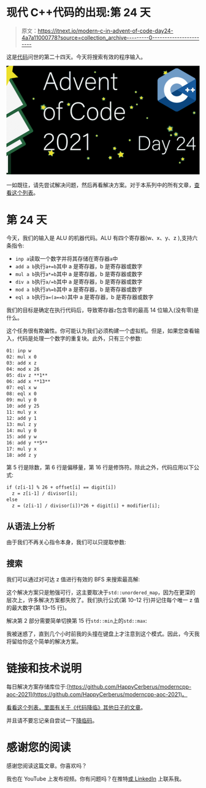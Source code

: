 # 现代 C++代码的出现:第 24 天

> 原文：<https://itnext.io/modern-c-in-advent-of-code-day24-4a7a11000778?source=collection_archive---------0----------------------->

这是[代码](https://adventofcode.com/2021)问世的第二十四天。今天将搜索有效的程序输入。

![](img/2501d2b01da625aa63f8bd307a41fd5a.png)

一如既往，请先尝试解决问题，然后再看解决方案。对于本系列中的所有文章，[查看这个列表](https://medium.com/@happy.cerberus/list/advent-of-code-2021-using-modern-c-c5814cb6666e)。

# 第 24 天

今天，我们的输入是 ALU 的机器代码。ALU 有四个寄存器(w、x、y、z ),支持六条指令:

*   `inp a`读取一个数字并将其存储在寄存器`a`中
*   `add a b`执行`a+=b`其中 a 是寄存器，b 是寄存器或数字
*   `mul a b`执行`a*=b`其中 a 是寄存器，b 是寄存器或数字
*   `div a b`执行`a/=b`其中 a 是寄存器，b 是寄存器或数字
*   `mod a b`执行`a%=b`其中 a 是寄存器，b 是寄存器或数字
*   `eql a b`执行`a=(a==b)`其中 a 是寄存器，b 是寄存器或数字

我们的目标是确定在执行代码后，导致寄存器`z`包含零的最高 14 位输入(没有零)是什么。

这个任务很有欺骗性。你可能认为我们必须构建一个虚拟机。但是，如果您查看输入，代码是处理一个数字的重复块。此外，只有三个参数:

```
01: inp w
02: mul x 0
03: add x z
04: mod x 26
05: div z **1**
06: add x **13**
07: eql x w
08: eql x 0
09: mul y 0
10: add y 25
11: mul y x
12: add y 1
13: mul z y
14: mul y 0
15: add y w
16: add y **5**
17: mul y x
18: add z y
```

第 5 行是除数，第 6 行是偏移量，第 16 行是修饰符。除此之外，代码应用以下公式:

```
if (z[i-1] % 26 + offset[i] == digit[i])
  z = z[i-1] / divisor[i];
else
  z = (z[i-1] / divisor[i])*26 + digit[i] + modifier[i];
```

## 从语法上分析

由于我们不再关心指令本身，我们可以只提取参数:

## 搜索

我们可以通过对可达 z 值进行有效的 BFS 来搜索最高解:

这个解决方案只是勉强可行，这主要取决于`std::unordered_map`，因为在更深的层次上，许多解决方案都失败了。我们执行公式(第 10–12 行)并记住每个唯一 z 值的最大数字(第 13–15 行)。

解决第 2 部分需要简单切换第 15 行`std::min`上的`std::max`:

我被迷惑了，直到几个小时前我的头撞在键盘上才注意到这个模式。因此，今天我将留给你这个简单的解决方案。

# 链接和技术说明

每日解决方案存储库位于:[https://github.com/HappyCerberus/moderncpp-aoc-2021](https://github.com/HappyCerberus/moderncpp-aoc-2021)。

[看看这个列表，里面有关于《代码降临》其他日子的文章](https://medium.com/@happy.cerberus/list/advent-of-code-2021-using-modern-c-c5814cb6666e)。

并且请不要忘记亲自尝试一下[降临码](https://adventofcode.com/2021)。

# 感谢您的阅读

感谢您阅读这篇文章。你喜欢吗？

我也在 YouTube 上发布视频。你有问题吗？在推特[或 LinkedIn](https://twitter.com/SimonToth83) 上联系我。